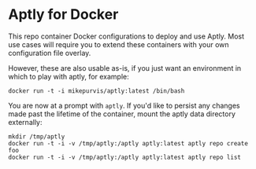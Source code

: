 Aptly for Docker
================

This repo container Docker configurations to deploy and use Aptly. Most
use cases will require you to extend these containers with your own
configuration file overlay.

However, these are also usable as-is, if you just want an environment
in which to play with aptly, for example:

    docker run -t -i mikepurvis/aptly:latest /bin/bash

You are now at a prompt with `aptly`. If you'd like to persist any changes
made past the lifetime of the container, mount the aptly data directory
externally:

    mkdir /tmp/aptly
    docker run -t -i -v /tmp/aptly:/aptly aptly:latest aptly repo create foo
    docker run -t -i -v /tmp/aptly:/aptly aptly:latest aptly repo list
